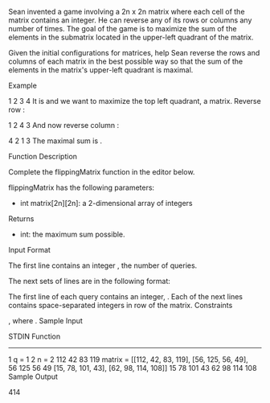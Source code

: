 Sean invented a game involving a 2n x 2n matrix where each cell of the matrix contains an integer. He can reverse any of its rows or columns any number of times. The goal of the game is to maximize the sum of the elements in the  submatrix located in the upper-left quadrant of the matrix.

Given the initial configurations for  matrices, help Sean reverse the rows and columns of each matrix in the best possible way so that the sum of the elements in the matrix's upper-left quadrant is maximal.

Example

1 2
3 4
It is  and we want to maximize the top left quadrant, a  matrix. Reverse row :

1 2
4 3
And now reverse column :

4 2
1 3
The maximal sum is .

Function Description

Complete the flippingMatrix function in the editor below.

flippingMatrix has the following parameters:
- int matrix[2n][2n]: a 2-dimensional array of integers

Returns
- int: the maximum sum possible.

Input Format

The first line contains an integer , the number of queries.

The next  sets of lines are in the following format:

The first line of each query contains an integer, .
Each of the next  lines contains  space-separated integers  in row  of the matrix.
Constraints

, where .
Sample Input

STDIN           Function
-----           --------
1               q = 1
2               n = 2
112 42 83 119   matrix = [[112, 42, 83, 119], [56, 125, 56, 49], \
56 125 56 49              [15, 78, 101, 43], [62, 98, 114, 108]]
15 78 101 43
62 98 114 108
Sample Output

414